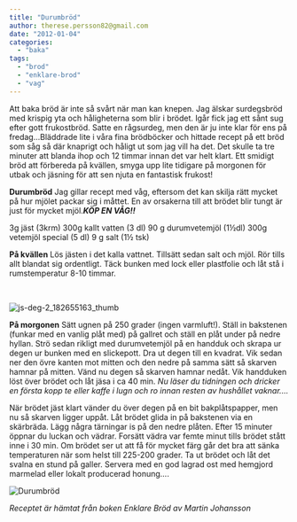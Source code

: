 ```yaml
---
title: "Durumbröd"
author: therese.persson82@gmail.com
date: "2012-01-04"
categories: 
  - "baka"
tags: 
  - "brod"
  - "enklare-brod"
  - "vag"
---
```


Att baka bröd är inte så svårt när man kan knepen. Jag älskar surdegsbröd med krispig yta och håligheterna som blir i brödet. Igår fick jag ett sånt sug efter gott frukostbröd. Satte en rågsurdeg, men den är ju inte klar för ens på fredag...Bläddrade lite i våra fina brödböcker och hittade recept på ett bröd som såg så där knaprigt och håligt ut som jag vill ha det. Det skulle ta tre minuter att blanda ihop och 12 timmar innan det var helt klart. Ett smidigt bröd att förbereda på kvällen, smyga upp lite tidigare på morgonen för utbak och jäsning för att sen njuta en fantastisk frukost!

**Durumbröd** Jag gillar recept med våg, eftersom det kan skilja rätt mycket på hur mjölet packar sig i måttet. En av orsakerna till att brödet blir tungt är just för mycket mjöl._**KÖP EN VÅG!!**_

3g jäst (3krm) 300g kallt vatten (3 dl) 90 g durumvetemjöl (1½dl) 300g vetemjöl special (5 dl) 9 g salt (1½ tsk)

**På kvällen** Lös jästen i det kalla vattnet. Tillsätt sedan salt och mjöl. Rör tills allt blandat sig ordentligt. Täck bunken med lock eller plastfolie och låt stå i rumstemperatur 8-10 timmar.

 

![](/static/img/js-deg-2_182655163_thumb.jpg "js-deg-2_182655163_thumb")

**På morgonen** Sätt ugnen på 250 grader (ingen varmluft!). Ställ in bakstenen (funkar med en vanlig plåt med) på gallret och ställ en plåt under på nedre hyllan. Strö sedan rikligt med durumvetemjöl på en handduk och skrapa ur degen ur bunken med en slickepott. Dra ut degen till en kvadrat. Vik sedan ner den övre kanten mot mitten och den nedre på samma sätt så skarven hamnar på mitten. Vänd nu degen så skarven hamnar nedåt. Vik handduken löst över brödet och låt jäsa i ca 40 min. _Nu läser du tidningen och dricker en första kopp te eller kaffe i lugn och ro innan resten av hushållet vaknar...._

När brödet jäst klart vänder du över degen på en bit bakplåtspapper, men nu så skarven ligger uppåt. Låt brödet glida in på bakstenen via en skärbräda. Lägg några tärningar is på den nedre plåten. Efter 15 minuter öppnar du luckan och vädrar. Forsätt vädra var femte minut tills brödet stått inne i 30 min. Om brödet ser ut att få för mycket färg går det bra att sänka temperaturen när som helst till 225-200 grader. Ta ut brödet och låt det svalna en stund på galler. Servera med en god lagrad ost med hemgjord marmelad eller lokalt producerad honung....

![](/static/img/brd_182657485.jpg "Durumbröd")

_Receptet är hämtat från boken Enklare Bröd av Martin Johansson_

